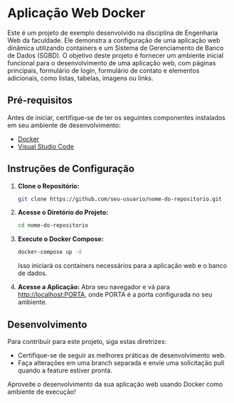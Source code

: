 # Aplicação Web Docker

Este é um projeto de exemplo desenvolvido na disciplina de Engenharia Web da faculdade. Ele demonstra a configuração de uma aplicação web dinâmica utilizando containers e um Sistema de Gerenciamento de Banco de Dados (SGBD). O objetivo deste projeto é fornecer um ambiente inicial funcional para o desenvolvimento de uma aplicação web, com páginas principais, formulário de login, formulário de contato e elementos adicionais, como listas, tabelas, imagens ou links.

## Pré-requisitos
Antes de iniciar, certifique-se de ter os seguintes componentes instalados em seu ambiente de desenvolvimento:

- [Docker](https://www.docker.com/)
- [Visual Studio Code](https://code.visualstudio.com/download)

## Instruções de Configuração

1. **Clone o Repositório:**
    ```bash
    git clone https://github.com/seu-usuario/nome-do-repositorio.git
    ```

2. **Acesse o Diretório do Projeto:**
    ```bash
    cd nome-do-repositorio
    ```

3. **Execute o Docker Compose:**
    ```bash
    docker-compose up -d
    ```

    Isso iniciará os containers necessários para a aplicação web e o banco de dados.

4. **Acesse a Aplicação:**
    Abra seu navegador e vá para [http://localhost:PORTA](http://localhost:PORTA), onde PORTA é a porta configurada no seu ambiente.

## Desenvolvimento
Para contribuir para este projeto, siga estas diretrizes:

- Certifique-se de seguir as melhores práticas de desenvolvimento web.
- Faça alterações em uma branch separada e envie uma solicitação pull quando a feature estiver pronta.

Aproveite o desenvolvimento da sua aplicação web usando Docker como ambiente de execução!
